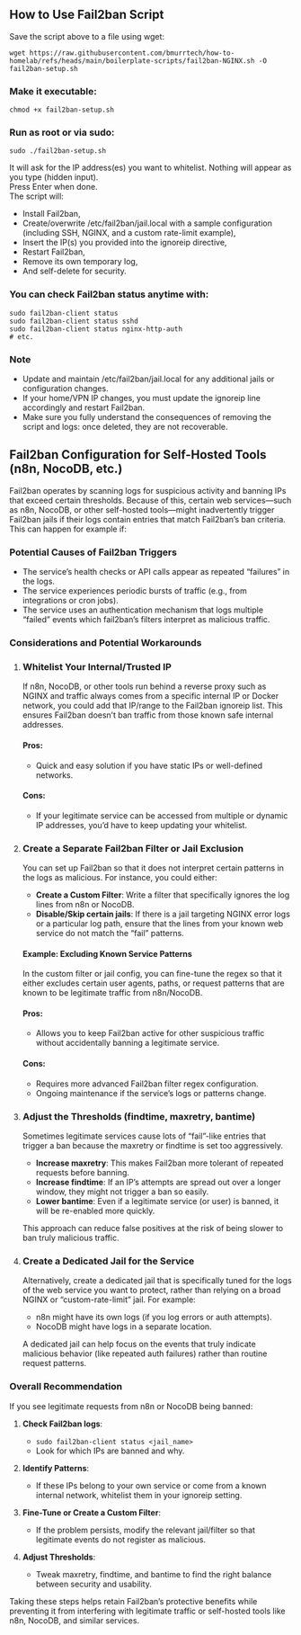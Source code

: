 ## How to Use Fail2ban Script
Save the script above to a file using wget:

```
wget https://raw.githubusercontent.com/bmurrtech/how-to-homelab/refs/heads/main/boilerplate-scripts/fail2ban-NGINX.sh -O fail2ban-setup.sh
```

### Make it executable:
```
chmod +x fail2ban-setup.sh
```

### Run as root or via sudo:
```
sudo ./fail2ban-setup.sh
```

It will ask for the IP address(es) you want to whitelist. Nothing will appear as you type (hidden input).  
Press Enter when done.  
The script will:

- Install Fail2ban,  
- Create/overwrite /etc/fail2ban/jail.local with a sample configuration (including SSH, NGINX, and a custom rate-limit example),  
- Insert the IP(s) you provided into the ignoreip directive,  
- Restart Fail2ban,  
- Remove its own temporary log,  
- And self-delete for security.  

### You can check Fail2ban status anytime with:
```
sudo fail2ban-client status
sudo fail2ban-client status sshd
sudo fail2ban-client status nginx-http-auth
# etc.
```

### Note

- Update and maintain /etc/fail2ban/jail.local for any additional jails or configuration changes.  
- If your home/VPN IP changes, you must update the ignoreip line accordingly and restart Fail2ban.  
- Make sure you fully understand the consequences of removing the script and logs: once deleted, they are not recoverable.

## Fail2ban Configuration for Self-Hosted Tools (n8n, NocoDB, etc.)

Fail2ban operates by scanning logs for suspicious activity and banning IPs that exceed certain thresholds. Because of this, certain web services—such as n8n, NocoDB, or other self-hosted tools—might inadvertently trigger Fail2ban jails if their logs contain entries that match Fail2ban’s ban criteria. This can happen for example if:

### Potential Causes of Fail2ban Triggers

- The service’s health checks or API calls appear as repeated “failures” in the logs.
- The service experiences periodic bursts of traffic (e.g., from integrations or cron jobs).
- The service uses an authentication mechanism that logs multiple “failed” events which fail2ban’s filters interpret as malicious traffic.

### Considerations and Potential Workarounds

1. ### Whitelist Your Internal/Trusted IP
   If n8n, NocoDB, or other tools run behind a reverse proxy such as NGINX and traffic always comes from a specific internal IP or Docker network, you could add that IP/range to the Fail2ban ignoreip list. This ensures Fail2ban doesn’t ban traffic from those known safe internal addresses.

   #### Pros:
   + Quick and easy solution if you have static IPs or well-defined networks.

   #### Cons:
   + If your legitimate service can be accessed from multiple or dynamic IP addresses, you’d have to keep updating your whitelist.

2. ### Create a Separate Fail2ban Filter or Jail Exclusion
   You can set up Fail2ban so that it does not interpret certain patterns in the logs as malicious. For instance, you could either:

   + **Create a Custom Filter**: Write a filter that specifically ignores the log lines from n8n or NocoDB.
   + **Disable/Skip certain jails**: If there is a jail targeting NGINX error logs or a particular log path, ensure that the lines from your known web service do not match the “fail” patterns.

   #### Example: Excluding Known Service Patterns
   In the custom filter or jail config, you can fine-tune the regex so that it either excludes certain user agents, paths, or request patterns that are known to be legitimate traffic from n8n/NocoDB.

   #### Pros:
   + Allows you to keep Fail2ban active for other suspicious traffic without accidentally banning a legitimate service.

   #### Cons:
   + Requires more advanced Fail2ban filter regex configuration.
   + Ongoing maintenance if the service’s logs or patterns change.

3. ### Adjust the Thresholds (findtime, maxretry, bantime)
   Sometimes legitimate services cause lots of “fail”-like entries that trigger a ban because the maxretry or findtime is set too aggressively.

   + **Increase maxretry**: This makes Fail2ban more tolerant of repeated requests before banning.
   + **Increase findtime**: If an IP’s attempts are spread out over a longer window, they might not trigger a ban so easily.
   + **Lower bantime**: Even if a legitimate service (or user) is banned, it will be re-enabled more quickly.

   This approach can reduce false positives at the risk of being slower to ban truly malicious traffic.

4. ### Create a Dedicated Jail for the Service
   Alternatively, create a dedicated jail that is specifically tuned for the logs of the web service you want to protect, rather than relying on a broad NGINX or “custom-rate-limit” jail. For example:

   + n8n might have its own logs (if you log errors or auth attempts).
   + NocoDB might have logs in a separate location.

   A dedicated jail can help focus on the events that truly indicate malicious behavior (like repeated auth failures) rather than routine request patterns.

### Overall Recommendation

If you see legitimate requests from n8n or NocoDB being banned:

1. **Check Fail2ban logs**:
   + `sudo fail2ban-client status <jail_name>`
   + Look for which IPs are banned and why.

2. **Identify Patterns**:
   + If these IPs belong to your own service or come from a known internal network, whitelist them in your ignoreip setting.

3. **Fine-Tune or Create a Custom Filter**:
   + If the problem persists, modify the relevant jail/filter so that legitimate events do not register as malicious.

4. **Adjust Thresholds**:
   + Tweak maxretry, findtime, and bantime to find the right balance between security and usability.

Taking these steps helps retain Fail2ban’s protective benefits while preventing it from interfering with legitimate traffic or self-hosted tools like n8n, NocoDB, and similar services.


